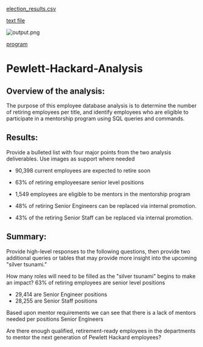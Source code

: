 [election_results.csv](/Resources/election_results.csv)

[text file](/analysis/election_results.txt)

![output.png](/Resources/output.png)

[program](/PyPoll_Challenge.py)


# Pewlett-Hackard-Analysis



## Overview of the analysis: 

The purpose of this employee database analysis is to determine the number of retiring employees per title, and identify employees who are eligible to participate in a mentorship program
using SQL queries and commands. 



## Results: 

Provide a bulleted list with four major points from the two analysis deliverables. Use images as support where needed
- 90,398 current employees are expected to retire soon
- 63% of retiring employeesare senior level positions 

- 1,549 employees are eligible to be mentors in the mentorship program
- 48% of retiring Senior Engineers can be replaced via internal promotion.
- 43% of the retiring Senior Staff can be replaced via internal promotion.


## Summary: 

Provide high-level responses to the following questions, 
then provide two additional queries or tables that may provide more insight into the upcoming "silver tsunami."

How many roles will need to be filled as the "silver tsunami" begins to make an impact?
63% of retiring employees are senior level positions
- 29,414 are Senior Engineer positions
- 28,255 are Senior Staff positions

Based upon mentor requirements we can see that there is a lack of mentors needed per positions Senior Engineers 

Are there enough qualified, retirement-ready employees in the departments to mentor the next generation of Pewlett Hackard employees?




